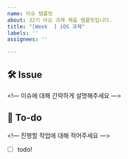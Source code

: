```yaml
---
name: 이슈 템플릿
about: 32기 아요 과제 제출 템플릿입니다.
title: "[Week  ] iOS 과제"
labels: ''
assignees: ''

---
```


## 🛠 Issue
<!— 이슈에 대해 간략하게 설명해주세요 —>

## 📝 To-do
<!— 진행할 작업에 대해 적어주세요 —>
- [ ] todo!

